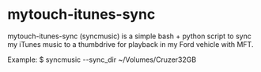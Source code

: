 mytouch-itunes-sync
===================

mytouch-itunes-sync (syncmusic) is a simple bash + python script to sync my iTunes music to a thumbdrive for playback in my Ford vehicle with MFT.

Example:
$ syncmusic --sync_dir ~/Volumes/Cruzer32GB